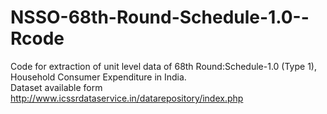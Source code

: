 # NSSO-68th-Round-Schedule-1.0--Rcode
Code for extraction of unit level data of 68th Round:Schedule-1.0 (Type 1), Household Consumer Expenditure in India.<br> 
Dataset available form http://www.icssrdataservice.in/datarepository/index.php
